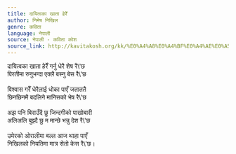 ```yaml
---
title: दायित्वका खाता हेरेँ
author: निमेष निखिल
genre: कविता
language: नेपाली
source: नेपाली - कविता कोश
source_link: http://kavitakosh.org/kk/%E0%A4%A8%E0%A4%BF%E0%A4%AE%E0%A5%87%E0%A4%B7_%E0%A4%A8%E0%A4%BF%E0%A4%96%E0%A4%BF%E0%A4%B2
---
```


दायित्वका खाता हेरेँ गर्नु धेरै शेष रै\\'छ  
पिरतीमा रुनुभन्दा एक्लै बस्नु बेस रै\\'छ  
   
विश्वास गरेँ धेरैलाई धोका पाएँ जताततै  
छिनछिनमै बदलिने मानिसको भेष रै\\'छ  
   
अझ पनि बिराउँदै छु जिन्दगीको पाखोबारी  
अलिअलि बुझ्दै छु म मान्छे भन्नु देश रै\\'छ  
   
उमेरको ओरालीमा बल्ल आज थाहा पाएँ  
निखिलको नियतिमा मात्र सेतो केस रै\\'छ।
